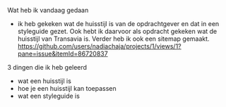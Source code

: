 Wat heb ik vandaag gedaan 
- ik heb gekeken wat de huisstijl is van de opdrachtgever en dat in een styleguide gezet. Ook hebt ik daarvoor als opdracht gekeken wat de huisstijl van Transavia is. Verder heb ik ook een sitemap gemaakt. 
https://github.com/users/nadiachaja/projects/1/views/1?pane=issue&itemId=86720837


3 dingen die ik heb geleerd 
- wat een huisstijl is 
- hoe je een huisstijl kan toepassen 
- wat een styleguide is 
